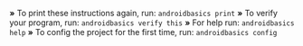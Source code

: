  __»__ To print these instructions again, run: `androidbasics print`
 __»__ To verify your program, run: `androidbasics verify this`
 __»__ For help run: `androidbasics help`
 __»__ To config the project for the first time, run: `androidbasics config`